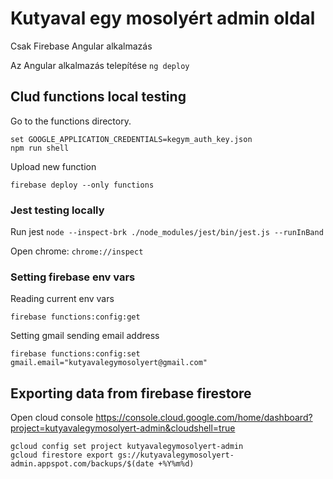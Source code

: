 # Kutyaval egy mosolyért admin oldal
Csak Firebase Angular alkalmazás

Az Angular alkalmazás telepítése
`ng deploy`

## Clud functions local testing
Go to the functions directory.

```
set GOOGLE_APPLICATION_CREDENTIALS=kegym_auth_key.json
npm run shell
```

Upload new function
```
firebase deploy --only functions
```

### Jest testing locally

Run jest
`node --inspect-brk ./node_modules/jest/bin/jest.js --runInBand`

Open chrome: `chrome://inspect`

### Setting firebase env vars

Reading current env vars
```
firebase functions:config:get
```

Setting gmail sending email address
```
firebase functions:config:set gmail.email="kutyavalegymosolyert@gmail.com"
```


## Exporting data from firebase firestore

Open cloud console 
https://console.cloud.google.com/home/dashboard?project=kutyavalegymosolyert-admin&cloudshell=true

```
gcloud config set project kutyavalegymosolyert-admin
gcloud firestore export gs://kutyavalegymosolyert-admin.appspot.com/backups/$(date +%Y%m%d)
```
